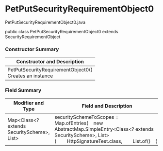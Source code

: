 # PetPutSecurityRequirementObject0
PetPutSecurityRequirementObject0.java

public class PetPutSecurityRequirementObject0
extends SecurityRequirementObject

### Constructor Summary
| Constructor and Description |
| --------------------------- |
| PetPutSecurityRequirementObject0()<br>Creates an instance |

### Field Summary
| Modifier and Type | Field and Description |
| ----------------- | --------------------- |
| Map<Class<? extends SecurityScheme>, List<String>> | securitySchemeToScopes = Map.ofEntries(&nbsp;&nbsp;&nbsp;&nbsp;new AbstractMap.SimpleEntry<Class<? extends SecurityScheme>, List<String>>(&nbsp;&nbsp;&nbsp;&nbsp;&nbsp;&nbsp;&nbsp;&nbsp;HttpSignatureTest.class,&nbsp;&nbsp;&nbsp;&nbsp;&nbsp;&nbsp;&nbsp;&nbsp;List.of()&nbsp;&nbsp;&nbsp;&nbsp;)) |

